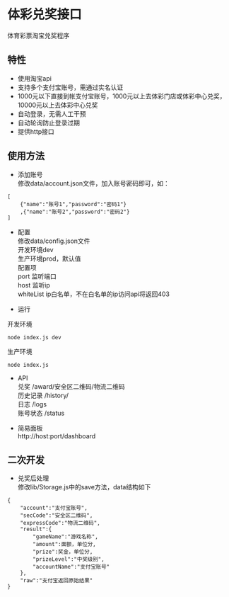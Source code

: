 # 体彩兑奖接口
体育彩票淘宝兑奖程序

## 特性
* 使用淘宝api
* 支持多个支付宝账号，需通过实名认证
* 1000元以下直接到帐支付宝账号，1000元以上去体彩门店或体彩中心兑奖，10000元以上去体彩中心兑奖
* 自动登录，无需人工干预
* 自动轮询防止登录过期
* 提供http接口

## 使用方法
* 添加账号  
修改data/account.json文件，加入账号密码即可，如：
```
[
    {"name":"账号1","password":"密码1"}
    ,{"name":"账号2","password":"密码2"}
]
```

* 配置  
修改data/config.json文件  
开发环境dev  
生产环境prod，默认值  
配置项  
port  监听端口  
host  监听ip  
whiteList  ip白名单，不在白名单的ip访问api将返回403    

* 运行  

开发环境  
```
node index.js dev 
```
生产环境
```
node index.js
```

* API  
兑奖  /award/安全区二维码/物流二维码  
历史记录  /history/   
日志  /logs  
账号状态  /status



* 简易面板  
http://host:port/dashboard


## 二次开发
* 兑奖后处理  
修改lib/Storage.js中的save方法，data结构如下
```
{
    "account":"支付宝账号",
    "secCode":"安全区二维码",
    "expressCode":"物流二维码",
    "result":{
        "gameName":"游戏名称",
        "amount":面额，单位分,
        "prize":奖金，单位分,
        "prizeLevel":"中奖级别",
        "accountName":"支付宝账号"
    },
    "raw":"支付宝返回原始结果"
}
```

